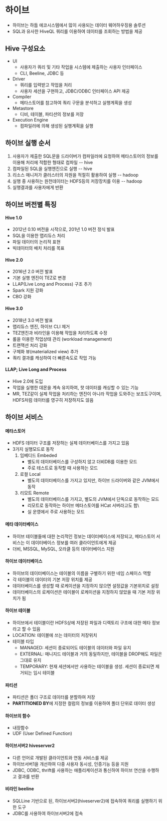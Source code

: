 # 하이브
- 하이브는 하둡 에코시스템에서 많이 사용되는 데이터 웨어하우징용 솔루션
- SQL과 유사한 HiveQL 쿼리를 이용하여 데이터를 조회하는 방법을 제공

## Hive 구성요소
- UI
    - 사용자가 쿼리 및 기타 작업을 시스템에 제출하는 사용자 인터페이스
    - CLI, Beeline, JDBC 등
- Driver
    - 쿼리를 입력받고 작업을 처리
    - 사용자 세션을 구현하고, JDBC/ODBC 인터페이스 API 제공
- Compiler
    - 메타스토어를 참고하여 쿼리 구문을 분석하고 실행계획을 생성
- Metastore
    - 디비, 테이블, 파티션의 정보를 저장
- Execution Engine
    - 컴파일러에 의해 생성된 실행계획을 실행

## 하이브 실행 순서
1. 사용자가 제출한 SQL문을 드라이버가 컴파일러에 요청하여 메타스토어의 정보를 이용해 처리에 적합한 형태로 컴파일 -- hive
2. 컴파일된 SQL을 실행엔진으로 실행 -- hive
3. 리소스 매니저가 클러스터의 자원을 적절히 활용하여 실행 -- hadoop
4. 실행 중 사용하는 원천데이터는 HDFS등의 저장장치를 이용 -- hadoop
5. 실행결과를 사용자에게 반환

## 하이브 버전별 특징

#### Hive 1.0
- 2012년 0.10 버전을 시작으로, 201년 1.0 버전 정식 발표
- SQL을 이용한 맵리듀스 처리
- 파일 데이터의 논리적 표현
- 빅데이터의 배치 처리를 목표

#### Hive 2.0
- 2016년 2.0 버전 발표
- 기본 실행 엔진이 TEZ로 변경
- LLAP(Live Long and Process) 구조 추가
- Spark 지원 강화
- CBO 강화

#### Hive 3.0
- 2018년 3.0 버전 발표
- 맵리듀스 엔진, 하이브 CLI 제거
- TEZ엔진과 비라인을 이용해 작업을 처리하도록 수정
- 롤을 이용한 작업상태 관리 (workload management)
- 트랜잭션 처리 강화
- 구체화 뷰(materialized view) 추가
- 쿼리 결과를 캐싱하여 더 빠른속도로 작업 가능

#### LLAP; Live Long and Process
- Hive 2.0에 도입
- 작업을 실행한 데몬을 계속 유지하여, 핫 데이터를 캐싱할 수 있는 기능
- MR, TEZ같이 실제 작업을 처리하는 엔진이 아니라 작업을 도와주는 보조도구이며, HDFS처럼 데이터를 영구히 저장하지도 않음


## 하이브 서비스

#### 메타스토어
- HDFS 데이터 구조를 저장하는 실제 데이터베이스를 가지고 있음
- 3가지 실행모드로 동작
    1. 임베디드 Embeded
        - 별도의 데이터베이스를 구성하지 않고 더비DB를 이용한 모드
        - 주로 테스트로 동작할 때 사용하는 모드
    2. 로컬 Local
        - 별도의 데이터베이스를 가지고 있지만, 하이브 드라이버와 같은 JVM에서 동작
    3. 리모트 Remote
        - 별도의 데이터베이스를 가지고, 별도의 JVM에서 단독으로 동작하는 모드
        - 리모트로 동작하는 하이브 메타스토어를 HCat 서버라고도 함\
        - 실 운영에서 주로 사용하는 모드

#### 메타 데이터베이스
- 하이브 테이블들에 대한 논리적인 정보는 데이터베이스에 저장되고, 메타스토어 서비스는 이 데이터베이스 정보를 여러 클라이언트에게 제공
- 더비, MSSQL, MySQL, 오라클 등의 데이터베이스 지원

#### 하이브 데이터베이스
- 하이브의 데이터베이스는 테이블의 이름을 구별하기 위한 네임 스페이스 역할
- 각 테이블의 데이터의 기본 저장 위치를 제공
- 데이터베이스를 생성할 때 로케이션을 지정하지 않으면 설정값을 기본위치로 설정
- 데이터베이스의 로케이션은 테이블이 로케이션을 지정하지 않았을 때 기본 저장 위치가 됨

#### 하이브 테이블
- 하이브에서 테이블이란 HDFS상에 저장된 파일과 디렉토리 구조에 대한 메타 정보라고 할 수 있음
- LOCATION: 테이블에 쓰는 데이터의 저장위치
- 테이블 타입
    - MANAGED: 세션이 종료되어도 테이블의 데이터와 파일 유지
    - EXTERNAL: 매니지드 테이블과 거의 동일하지만, 테이블을 DROP해도 파일은 그대로 유지
    - TEMPORARY: 현재 세션에서만 사용하는 테이블을 생성. 세션이 종료되면 제거되는 임시 테이블

#### 파티션
- 파티션은 폴더 구조로 데이터를 분할하여 저장
- **PARTITIONED BY**에 지정한 컬럼의 정보를 이용하여 폴더 단위로 데이터 생성

#### 하이브의 함수
- 내장함수
- UDF (User Defined Function)

#### 하이브서버2 hiveserver2
- 다른 언어로 개발된 클라이언트와 연동 서비스를 제공
- 하이브서버1을 개선하여 다중 사용자 동시성, 인증기능 등을 지원
- JDBC, ODBC, thrift를 사용하는 애플리케이션과 통신하여 하이브 연산을 수행하고 결과를 반환

#### 비라인 beeline
- SQLLine 기반으로 된, 하이브서버2(hiveserver2)에 접속하여 쿼리를 실행하기 위한 도구
- JDBC를 사용하여 하이브서버2에 접속
